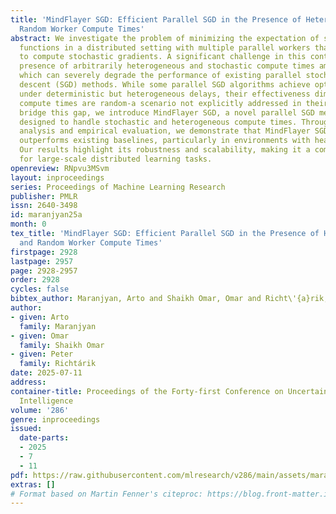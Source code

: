 ```yaml
---
title: 'MindFlayer SGD: Efficient Parallel SGD in the Presence of Heterogeneous and
  Random Worker Compute Times'
abstract: We investigate the problem of minimizing the expectation of smooth nonconvex
  functions in a distributed setting with multiple parallel workers that are able
  to compute stochastic gradients. A significant challenge in this context is the
  presence of arbitrarily heterogeneous and stochastic compute times among workers,
  which can severely degrade the performance of existing parallel stochastic gradient
  descent (SGD) methods. While some parallel SGD algorithms achieve optimal performance
  under deterministic but heterogeneous delays, their effectiveness diminishes when
  compute times are random-a scenario not explicitly addressed in their design. To
  bridge this gap, we introduce MindFlayer SGD, a novel parallel SGD method specifically
  designed to handle stochastic and heterogeneous compute times. Through theoretical
  analysis and empirical evaluation, we demonstrate that MindFlayer SGD consistently
  outperforms existing baselines, particularly in environments with heavy-tailed noise.
  Our results highlight its robustness and scalability, making it a compelling choice
  for large-scale distributed learning tasks.
openreview: RNpvu3MSvm
layout: inproceedings
series: Proceedings of Machine Learning Research
publisher: PMLR
issn: 2640-3498
id: maranjyan25a
month: 0
tex_title: 'MindFlayer SGD: Efficient Parallel SGD in the Presence of Heterogeneous
  and Random Worker Compute Times'
firstpage: 2928
lastpage: 2957
page: 2928-2957
order: 2928
cycles: false
bibtex_author: Maranjyan, Arto and Shaikh Omar, Omar and Richt\'{a}rik, Peter
author:
- given: Arto
  family: Maranjyan
- given: Omar
  family: Shaikh Omar
- given: Peter
  family: Richtárik
date: 2025-07-11
address:
container-title: Proceedings of the Forty-first Conference on Uncertainty in Artificial
  Intelligence
volume: '286'
genre: inproceedings
issued:
  date-parts:
  - 2025
  - 7
  - 11
pdf: https://raw.githubusercontent.com/mlresearch/v286/main/assets/maranjyan25a/maranjyan25a.pdf
extras: []
# Format based on Martin Fenner's citeproc: https://blog.front-matter.io/posts/citeproc-yaml-for-bibliographies/
---
```

